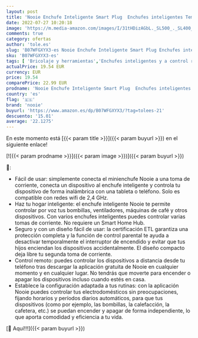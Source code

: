 ```yaml
---
layout: post
title: 'Nooie Enchufe Inteligente Smart Plug  Enchufes inteligentes Temporizador Interruptor Wifi  Compatible con Google Home Amazon Alexa  App Control en Cualquier Lugar y Tiempo  No Requiere Hub 2pack'
date: 2022-07-27 10:20:18
image: 'https://m.media-amazon.com/images/I/31tHDizAGbL._SL500_._SL400_.jpg'
comments: true
category: ofertas
author: 'tole.es'
slug: 'B07WFGXYX3-es Nooie Enchufe Inteligente Smart Plug Enchufes inteligentes...'
sku: 'B07WFGXYX3-es'
tags: [ 'Bricolaje y herramientas','Enchufes inteligentes y a control remoto','Enchufes y accesorios','Instalación eléctrica','alexa','enchufe','enchufes','google','home','inteligente','inteligentes','nooie','🇪🇸', ]
actualPrice: 19.54 EUR
currency: EUR
price: 19.54
comparePrice: 22.99 EUR
prodname: 'Nooie Enchufe Inteligente Smart Plug  Enchufes inteligentes Temporizador Interruptor Wifi  Compatible con Google Home Amazon Alexa  App Control en Cualquier Lugar y Tiempo  No Requiere Hub 2pack'
country: 'es'
flag: '🇪🇸'
brand: 'nooie'
buyurl: 'https://www.amazon.es/dp/B07WFGXYX3/?tag=tolees-21'
descuento: '15.01'
average: '22.1275'
---
```


En este momento está [{{< param title >}}]({{< param buyurl >}}) en el siguiente enlace!

[![{{< param prodname >}}]({{< param image >}})]({{< param buyurl >}})

🔎:

- Fácil de usar: simplemente conecta el minienchufe Nooie a una toma de corriente, conecta un dispositivo al enchufe inteligente y controla tu dispositivo de forma inalámbrica con una tableta o teléfono. Solo es compatible con redes wifi de 2,4 GHz.
- Haz tu hogar inteligente: el enchufe inteligente Nooie te permite controlar por voz tus bombillas, ventiladores, máquinas de café y otros dispositivos. Con varios enchufes inteligentes puedes controlar varias tomas de corriente. No requiere un Smart Home Hub.
- Seguro y con un diseño fácil de usar: la certificación ETL garantiza una protección completa y la función de control parental te ayuda a desactivar temporalmente el interruptor de encendido y evitar que tus hijos enciendan los dispositivos accidentalmente. El diseño compacto deja libre tu segunda toma de corriente.
- Control remoto: puedes controlar los dispositivos a distancia desde tu teléfono tras descargar la aplicación gratuita de Nooie en cualquier momento y en cualquier lugar. No tendrás que moverte para encender o apagar los dispositivos incluso cuando estés en casa.
- Establece la configuración adaptada a tus rutinas: con la aplicación Nooie puedes controlar tus electrodomésticos sin preocupaciones, fijando horarios y períodos diarios automáticos, para que tus dispositivos (como por ejemplo, las bombillas, la calefacción, la cafetera, etc.) se puedan encender y apagar de forma independiente, lo que aporta comodidad y eficiencia a tu vida.

[🛒 Aquí!!!]({{< param buyurl >}})
